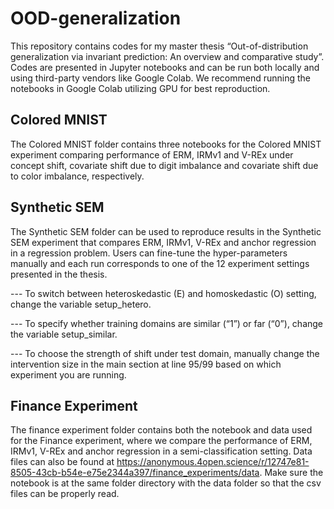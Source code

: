 # OOD-generalization

This repository contains codes for my master thesis “Out-of-distribution generalization via invariant prediction: An overview and comparative study”. Codes are presented in Jupyter notebooks and can be run both locally and using third-party vendors like Google Colab. We recommend running the notebooks in Google Colab utilizing GPU for best reproduction.

## Colored MNIST 
The Colored MNIST folder contains three notebooks for the Colored MNIST experiment comparing performance of ERM, IRMv1 and V-REx under concept shift, covariate shift due to digit imbalance and covariate shift due to color imbalance, respectively.

## Synthetic SEM
The Synthetic SEM folder can be used to reproduce results in the Synthetic SEM experiment that compares ERM, IRMv1, V-REx and anchor regression in a regression problem. Users can fine-tune the hyper-parameters manually and each run corresponds to one of the 12 experiment settings presented in the thesis.

--- To switch between heteroskedastic (E) and homoskedastic (O) setting, change the variable setup_hetero.

--- To specify whether training domains are similar (“1”) or far (“0”), change the variable setup_similar.

--- To choose the strength of shift under test domain, manually change the intervention size in the main section at line 95/99 based on which experiment you are running.

## Finance Experiment

The finance experiment folder contains both the notebook and data used for the Finance experiment, where we compare the performance of ERM, IRMv1, V-REx and anchor regression in a semi-classification setting. Data files can also be found at https://anonymous.4open.science/r/12747e81-8505-43cb-b54e-e75e2344a397/finance_experiments/data. Make sure the notebook is at the same folder directory with the data folder so that the csv files can be properly read.

